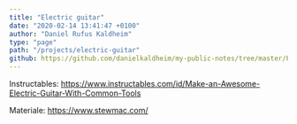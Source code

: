 ```yaml
---
title: "Electric guitar"
date: "2020-02-14 13:41:47 +0100"
author: "Daniel Rufus Kaldheim"
type: "page"
path: "/projects/electric-guitar"
github: https://github.com/danielkaldheim/my-public-notes/tree/master/Projects/Electric%20Guitar
---
```



Instructables:
<https://www.instructables.com/id/Make-an-Awesome-Electric-Guitar-With-Common-Tools>

Materiale:
<https://www.stewmac.com/>
